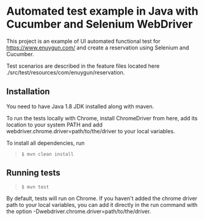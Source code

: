 # Automated test example in Java with Cucumber and Selenium WebDriver
This project is an example of UI automated functional test for https://www.enuygun.com/ and create a reservation using Selenium and Cucumber.

Test scenarios are described in the feature files located here ./src/test/resources/com/enuygun/reservation.


## Installation
You need to have Java 1.8 JDK installed along with maven.

To run the tests locally with Chrome, install ChromeDriver from here, add its location to your system PATH and add webdriver.chrome.driver=path/to/the/driver to your local variables.

To install all dependencies, run
> <code>$ mvn clean install</code>
## Running tests
 > <code>$ mvn test</code>
<p>By default, tests will run on Chrome. If you haven't added the chrome driver path to your local variables, you can add it directly in the run command with the option -Dwebdriver.chrome.driver=path/to/the/driver.</p>
